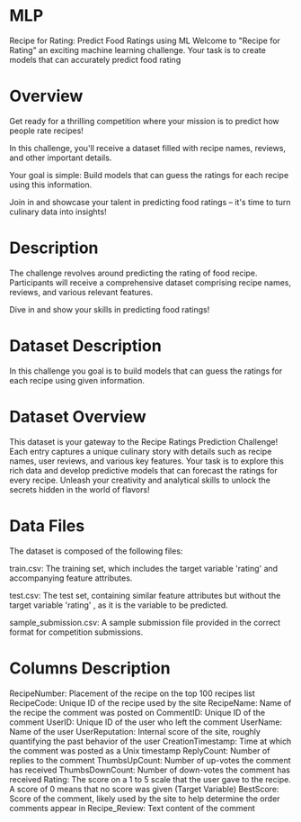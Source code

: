 # MLP

Recipe for Rating: Predict Food Ratings using ML
Welcome to "Recipe for Rating" an exciting machine learning challenge. Your task is to create models that can accurately predict food rating

# Overview

Get ready for a thrilling competition where your mission is to predict how people rate recipes!

In this challenge, you'll receive a dataset filled with recipe names, reviews, and other important details.

Your goal is simple: Build models that can guess the ratings for each recipe using this information.

Join in and showcase your talent in predicting food ratings – it's time to turn culinary data into insights!

#  Description

The challenge revolves around predicting the rating of food recipe.
Participants will receive a comprehensive dataset comprising recipe names, reviews, and various relevant features.

Dive in and show your skills in predicting food ratings!

# Dataset Description
In this challenge you goal is to build models that can guess the ratings for each recipe using given information.

# Dataset Overview

This dataset is your gateway to the Recipe Ratings Prediction Challenge! Each entry captures a unique culinary story with details such as recipe names, user reviews, and various key features. Your task is to explore this rich data and develop predictive models that can forecast the ratings for every recipe. Unleash your creativity and analytical skills to unlock the secrets hidden in the world of flavors!

# Data Files
The dataset is composed of the following files:

train.csv: The training set, which includes the target variable 'rating' and accompanying feature attributes.

test.csv: The test set, containing similar feature attributes but without the target variable 'rating' , as it is the variable to be predicted.

sample_submission.csv: A sample submission file provided in the correct format for competition submissions.

# Columns Description

RecipeNumber: Placement of the recipe on the top 100 recipes list
RecipeCode: Unique ID of the recipe used by the site
RecipeName: Name of the recipe the comment was posted on
CommentID: Unique ID of the comment
UserID: Unique ID of the user who left the comment
UserName: Name of the user
UserReputation: Internal score of the site, roughly quantifying the past behavior of the user
CreationTimestamp: Time at which the comment was posted as a Unix timestamp
ReplyCount: Number of replies to the comment
ThumbsUpCount: Number of up-votes the comment has received
ThumbsDownCount: Number of down-votes the comment has received
Rating: The score on a 1 to 5 scale that the user gave to the recipe. A score of 0 means that no score was given (Target Variable)
BestScore: Score of the comment, likely used by the site to help determine the order comments appear in
Recipe_Review: Text content of the comment